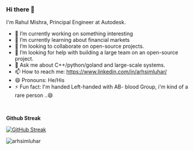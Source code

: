 ### Hi there 👋

I'm Rahul Mishra, Principal Engineer at Autodesk.

- 🔭 I’m currently working on something interesting
- 🌱 I’m currently learning about financial markets
- 👯 I’m looking to collaborate on open-source projects.
- 🤔 I’m looking for help with building a large team on an open-source project.
- 💬 Ask me about C++/python/goland and large-scale systems.
- 📫 How to reach me: https://www.linkedin.com/in/arhsimluhar/
- 😄 Pronouns: He/His
- ⚡ Fun fact: I'm handed Left-handed with AB- blood Group, i'm kind of a rare person ..😄

<br>

**Github Streak**

[![GitHub Streak](https://streak-stats.demolab.com?user=arhsimluhar&theme=blueberry&hide_border=true&date_format=M%20j%5B%2C%20Y%5D)](https://git.io/streak-stats)

<p align="left"> <img src="https://komarev.com/ghpvc/?username=arhsimluhar&label=Profile%20views&color=0e75b6&style=flat" alt="arhsimluhar" /> </p>
